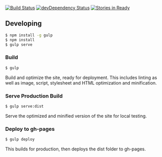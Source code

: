 [![Build Status](https://travis-ci.org/bitpay/bitpay-website.svg)](https://travis-ci.org/bitpay/bitpay-website) [![devDependency Status](https://david-dm.org/bitpay/bitpay-website/dev-status.svg)](https://david-dm.org/bitpay/bitpay-website#info=devDependencies) [![Stories in Ready](https://badge.waffle.io/bitpay/bitpay-website.png?label=ready&title=Ready)](https://waffle.io/bitpay/bitpay-website)

Developing
----------

```sh
$ npm install -g gulp
$ npm install
$ gulp serve
```

### Build

```sh
$ gulp
```

Build and optimize the site, ready for deployment. This includes linting as well as image, script, stylesheet and HTML optimization and minification.

### Serve Production Build

```sh
$ gulp serve:dist
```

Serve the optimized and minified version of the site for local testing.

### Deploy to gh-pages

```sh
$ gulp deploy
```

This builds for production, then deploys the dist folder to gh-pages.
